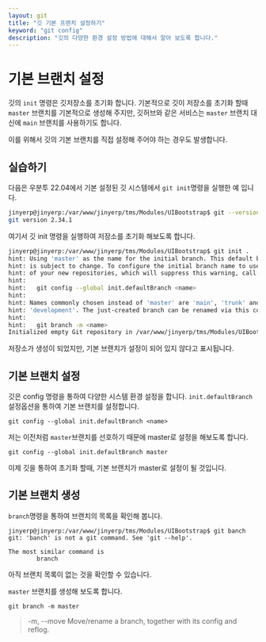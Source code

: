 ```yaml
---
layout: git
title: "깃 기본 프랜치 설정하기"
keyword: "git config"
description: "깃의 다양한 환경 설정 방법에 대해서 알아 보도록 합니다."
---
```


# 기본 브랜치 설정
깃의 `init` 명령은 깃저장소를 초기화 합니다. 기본적으로 깃이 저장소를 초기화 할때 `master` 브랜치를
기본적으로 생성해 주지만, 깃허브와 같은 서비스는 `master` 브랜치 대신에 `main` 브랜치를 사용하기도 합니다.

이를 위해서 깃의 기본 브랜치를 직접 설정해 주어야 하는 경우도 발생합니다.

## 실습하기
다음은 우분투 22.04에서 기본 설정된 깃 시스템에서 `git init`명령을 실행한 예 입니다.

```bash
jinyerp@jinyerp:/var/www/jinyerp/tms/Modules/UIBootstrap$ git --version
git version 2.34.1
```

여기서 깃 init 명령을 실행하여 저장소를 초기화 해보도록 합니다.

```bash
jinyerp@jinyerp:/var/www/jinyerp/tms/Modules/UIBootstrap$ git init .
hint: Using 'master' as the name for the initial branch. This default branch name
hint: is subject to change. To configure the initial branch name to use in all
hint: of your new repositories, which will suppress this warning, call:
hint: 
hint:   git config --global init.defaultBranch <name>
hint: 
hint: Names commonly chosen instead of 'master' are 'main', 'trunk' and
hint: 'development'. The just-created branch can be renamed via this command:
hint: 
hint:   git branch -m <name>
Initialized empty Git repository in /var/www/jinyerp/tms/Modules/UIBootstrap/.git/
```

저장소가 생성이 되었지만, 기본 브랜치가 설정이 되어 있지 않다고 표시됩니다.

## 기본 브랜치 설정
깃은 config 명령을 통하여 다양한 시스템 환경 설정을 합니다. 
`init.defaultBranch` 설정옵션을 통하여 기본 브랜치를 설정합니다.

```
git config --global init.defaultBranch <name>
```

저는 이전처럼 `master`브랜치를 선호하기 때문에 master로 설정을 해보도록 합니다.

```
git config --global init.defaultBranch master
```

이제 깃을 통하여 초기화 할때, 기본 브랜치가 master로 설정이 될 것입니다.

## 기본 브랜치 생성

`branch`명령을 통하여 브랜치의 목록을 확인해 봅니다.

```
jinyerp@jinyerp:/var/www/jinyerp/tms/Modules/UIBootstrap$ git banch
git: 'banch' is not a git command. See 'git --help'.

The most similar command is
        branch
```

아직 브랜치 목록이 없는 것을 확인할 수 있습니다.

`master` 브랜치를 생성해 보도록 합니다.

```
git branch -m master
```

> -m, --move
> Move/rename a branch, together with its config and reflog.



